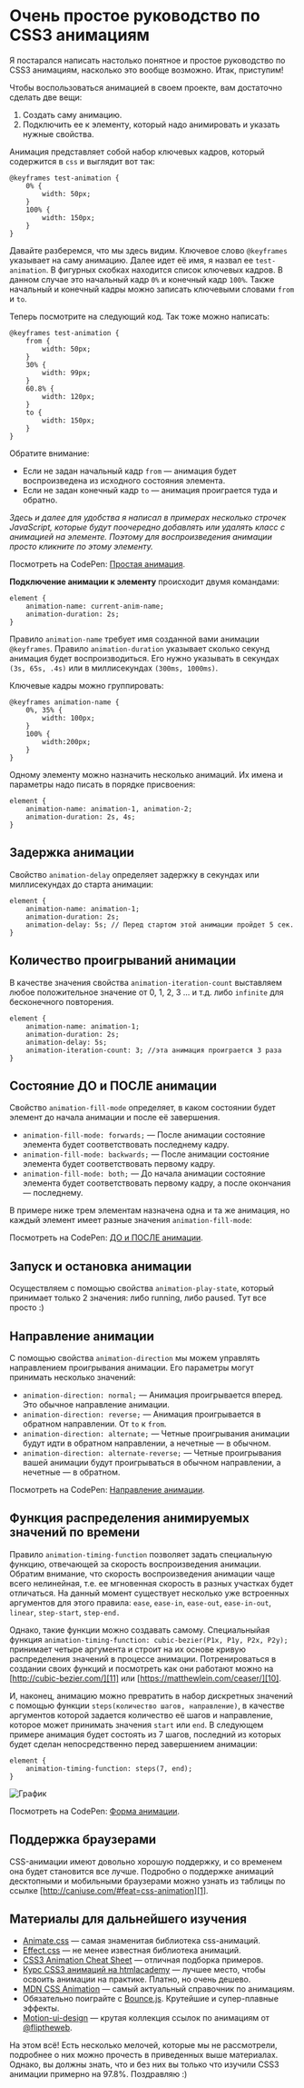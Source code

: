 # Очень простое руководство по CSS3 анимациям

Я постарался написать настолько понятное и простое руководство по CSS3 анимациям, насколько это вообще возможно. Итак, приступим!

Чтобы воспользоваться анимацией в своем проекте, вам достаточно сделать две вещи:

1.  Создать саму анимацию.
2.  Подключить ее к элементу, который надо анимировать и указать нужные свойства.

Анимация представляет собой набор ключевых кадров, который содержится в `css` и выглядит вот так:

    @keyframes test-animation {
        0% {
            width: 50px;
        }
        100% {
            width: 150px;
        }
    }

Давайте разберемся, что мы здесь видим. Ключевое слово `@keyframes` указывает на саму анимацию. Далее идет её имя, я назвал ее `test-animation`. В фигурных скобках находится список ключевых кадров. В данном случае это начальный кадр `0%` и конечный кадр `100%`. Также начальный и конечный кадры можно записать ключевыми словами `from` и `to`.

Теперь посмотрите на следующий код. Так тоже можно написать:

    @keyframes test-animation {
        from {
            width: 50px;
        }
        30% {
            width: 99px;
        }
        60.8% {
            width: 120px;
        }
        to {
            width: 150px;
        }
    }

Обратите внимание:

* Если не задан начальный кадр `from` — анимация будет воспроизведена из исходного состояния элемента.
* Если не задан конечный кадр `to` — анимация проиграется туда и обратно.

_Здесь и далее для удобства я написал в примерах несколько строчек JavaScript, которые будут поочередно добавлять или удалять класс с анимацией на элементе. Поэтому для воспроизведения анимации просто кликните по этому элементу._
    
<p data-height="268" data-theme-id="0" data-slug-hash="wMPVmy" data-default-tab="result" data-user="FMRobot" data-preview="true" class='codepen'>Посмотреть на CodePen: <a href='http://codepen.io/FMRobot/pen/wMPVmy/'>Простая анимация</a>.</p>
    
__Подключение анимации к элементу__ происходит двумя командами:

    element {
        animation-name: current-anim-name;
        animation-duration: 2s;
    }
 
Правило `animation-name` требует имя созданной вами анимации `@keyframes`. Правило `animation-duration` указывает сколько секунд анимация будет воспроизводиться. Его нужно указывать в секундах `(3s, 65s, .4s)` или в миллисекундах `(300ms, 1000ms)`.

Ключевые кадры можно группировать:

    @keyframes animation-name {
        0%, 35% {
            width: 100px;
        }
        100% {
            width:200px;
        }
    }

Одному элементу можно назначить несколько анимаций. Их имена и параметры надо писать в порядке присвоения:

    element {
        animation-name: animation-1, animation-2;
        animation-duration: 2s, 4s;
    }


## Задержка анимации

Свойство `animation-delay` определяет задержку в секундах или миллисекундах до старта анимации:

    element {
        animation-name: animation-1;
        animation-duration: 2s;
        animation-delay: 5s; // Перед стартом этой анимации пройдет 5 сек.
    }


## Количество проигрываний анимации

В качестве значения свойства `animation-iteration-count` выставляем любое положительное значение от 0, 1, 2, 3 ... и т.д. либо `infinite` для бесконечного повторения.

    element {
        animation-name: animation-1;
        animation-duration: 2s;
        animation-delay: 5s;
        animation-iteration-count: 3; //эта анимация проиграется 3 раза
    }
    

## Состояние ДО и ПОСЛЕ анимации

Свойство `animation-fill-mode` определяет, в каком состоянии будет элемент до начала анимации и после её завершения.

* `animation-fill-mode: forwards;` — После анимации состояние элемента будет соответствовать последнему кадру.
* `animation-fill-mode: backwards;` — После анимации состояние элемента будет соответствовать первому кадру.
* `animation-fill-mode: both;` — До начала анимации состояние элемента будет соответствовать первому кадру, а после окончания — последнему.

В примере ниже трем элементам назначена одна и та же анимация, но каждый элемент имеет разные значения `animation-fill-mode`:

<p data-height="268" data-theme-id="0" data-slug-hash="eJeqra" data-default-tab="result" data-user="FMRobot" class='codepen'>Посмотреть на CodePen: <a href='http://codepen.io/FMRobot/pen/eJeqra/'>ДО и ПОСЛЕ анимации</a>.</p>


## Запуск и остановка анимации

Осуществляем с помощью свойства `animation-play-state`, который принимает только 2 значения: либо running, либо paused. Тут все просто :)


## Направление анимации

С помощью свойства `animation-direction` мы можем управлять направлением проигрывания анимации. Его параметры могут принимать несколько значений:

* `animation-direction: normal;` — Анимация проигрывается вперед. Это обычное направление анимации.
* `animation-direction: reverse;` — Анимация проигрывается в обратном направлении. От `to` к `from`.
* `animation-direction: alternate;` — Четные проигрывания анимации будут идти в обратном направлении, а нечетные — в обычном.
* `animation-direction: alternate-reverse;` — Четные проигрывания вашей анимации будут проигрываться в обычном направлении, а нечетные — в обратном.

<p data-height="268" data-theme-id="0" data-slug-hash="gPXVKG" data-default-tab="result" data-user="FMRobot" class='codepen'>Посмотреть на CodePen: <a href='http://codepen.io/FMRobot/pen/gPXVKG/'>Направление анимации</a>.</p>


## Функция распределения анимируемых значений по времени

Правило `animation-timing-function` позволяет задать специальную функцию, отвечающей за скорость воспроизведения анимации. Обратим внимание, что скорость воспроизведения анимации чаще всего нелинейная, т.е. ее мгновенная скорость в разных участках будет отличаться. На данный момент существует несколько уже встроенных аргументов для этого правила: `ease`, `ease-in`, `ease-out`, `ease-in-out`, `linear`, `step-start`, `step-end.`

Однако, такие функции можно создавать самому. Специальныйая функция `animation-timing-function: cubic-bezier(P1x, P1y, P2x, P2y);` принимает четыре аргумента и строит на их основе кривую распределения значений в процессе анимации. Потренироваться в создании своих функций и посмотреть как они работают можно на [http://cubic-bezier.com/][11] или [https://matthewlein.com/ceaser/][10].

И, наконец, анимацию можно превратить в набор дискретных значений с помощью функции `steps(количество шагов, направление)`, в качестве аргументов которой задается количество её шагов и направление, которое может принимать значения `start` или `end`. В следующем примере анимация будет состоять из 7 шагов, последний из которых будет сделан непосредственно перед завершением анимации:

    element {
        animation-timing-function: steps(7, end);
    }

![График][Кривые распределения анимации величин по времени]

<p data-height="268" data-theme-id="0" data-slug-hash="VejwBw" data-default-tab="result" data-user="pavelpashkovsky" class='codepen'>Посмотреть на CodePen: <a href='http://codepen.io/pavelpashkovsky/pen/VejwBw/'>Форма анимации</a>.</p>


## Поддержка браузерами

CSS-анимации имеют довольно хорошую поддержку, и со временем она будет становится все лучше. Подробно о поддержке анимаций десктопными и мобильными браузерами можно узнать из таблицы по ссылке [http://caniuse.com/#feat=css-animation][1].


## Материалы для дальнейшего изучения

* [Animate.css][2] — самая знаменитая библиотека css-анимаций.
* [Effect.css][3] — не менее известная библиотека анимаций.
* [CSS3 Animation Cheat Sheet][4] — отличная подборка примеров.
* [Курс CSS3 анимаций на htmlacademy][5] — лучшее место, чтобы освоить анимации на практике. Платно, но очень дешево.
* [MDN CSS Animation][6] — самый актуальный справочник по анимациям.
* Обязательно поиграйте с [Bounce.js][7]. Крутейшие и супер-плавные эффекты.
* [Motion-ui-design][8] — крутая коллекция ссылок по анимациям от [@fliptheweb][9].

На этом всё! Есть несколько мелочей, которые мы не рассмотрели, подробнее о них можно прочесть в приведенных выше материалах. Однако, вы должны знать, что и без них вы только что изучили CSS3 анимации примерно на 97.8%. Поздравляю :)


[1]: http://caniuse.com/#feat=css-animation "Поддержка браузерами"
[2]: https://daneden.github.io/animate.css/
[3]: http://h5bp.github.io/Effeckt.css/
[4]: http://justinaguilar.com/animations/
[5]: https://htmlacademy.ru/courses/80
[6]: https://developer.mozilla.org/en-US/docs/Web/CSS/CSS_Animations
[7]: http://bouncejs.com/
[8]: https://github.com/fliptheweb/motion-ui-design
[9]: https://twitter.com/fliptheweb
[10]: https://matthewlein.com/ceaser/
[11]: http://cubic-bezier.com/

[Кривые распределения анимации величин по времени]: img/trTimingFn.png "Кривые распределения анимации величин по времени"